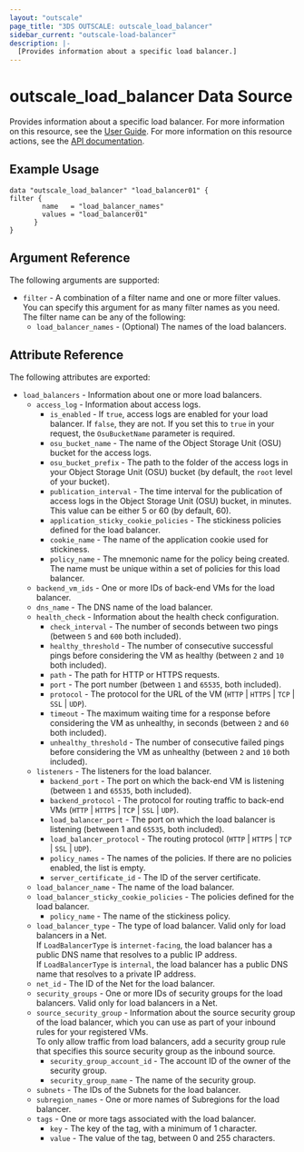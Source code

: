 ```yaml
---
layout: "outscale"
page_title: "3DS OUTSCALE: outscale_load_balancer"
sidebar_current: "outscale-load-balancer"
description: |-
  [Provides information about a specific load balancer.]
---
```


# outscale_load_balancer Data Source

Provides information about a specific load balancer.
For more information on this resource, see the [User Guide](https://wiki.outscale.net/display/EN/About+Load+Balancers).
For more information on this resource actions, see the [API documentation](https://docs.outscale.com/api#3ds-outscale-api-loadbalancer).

## Example Usage

```hcl
data "outscale_load_balancer" "load_balancer01" {
filter {
        name   = "load_balancer_names"
        values = "load_balancer01"
      }
}
```

## Argument Reference

The following arguments are supported:

* `filter` - A combination of a filter name and one or more filter values. You can specify this argument for as many filter names as you need. The filter name can be any of the following:
  * `load_balancer_names` - (Optional) The names of the load balancers.

## Attribute Reference

The following attributes are exported:

* `load_balancers` - Information about one or more load balancers.
  * `access_log` - Information about access logs.
     * `is_enabled` - If `true`, access logs are enabled for your load balancer. If `false`, they are not. If you set this to `true` in your request, the `OsuBucketName` parameter is required.
     * `osu_bucket_name` - The name of the Object Storage Unit (OSU) bucket for the access logs.
     * `osu_bucket_prefix` - The path to the folder of the access logs in your Object Storage Unit (OSU) bucket (by default, the `root` level of your bucket).
     * `publication_interval` - The time interval for the publication of access logs in the Object Storage Unit (OSU) bucket, in minutes. This value can be either 5 or 60 (by default, 60).
     * `application_sticky_cookie_policies` - The stickiness policies defined for the load balancer.
     * `cookie_name` - The name of the application cookie used for stickiness.
     * `policy_name` - The mnemonic name for the policy being created. The name must be unique within a set of policies for this load balancer.
  * `backend_vm_ids` - One or more IDs of back-end VMs for the load balancer.
  * `dns_name` - The DNS name of the load balancer.
  * `health_check` - Information about the health check configuration.
     * `check_interval` - The number of seconds between two pings (between `5` and `600` both included).
     * `healthy_threshold` - The number of consecutive successful pings before considering the VM as healthy (between `2` and `10` both included).
     * `path` - The path for HTTP or HTTPS requests.
     * `port` - The port number (between `1` and `65535`, both included).
     * `protocol` - The protocol for the URL of the VM (`HTTP` \| `HTTPS` \| `TCP` \| `SSL` \| `UDP`).
     * `timeout` - The maximum waiting time for a response before considering the VM as unhealthy, in seconds (between `2` and `60` both included).
     * `unhealthy_threshold` - The number of consecutive failed pings before considering the VM as unhealthy (between `2` and `10` both included).
  * `listeners` - The listeners for the load balancer.
     * `backend_port` - The port on which the back-end VM is listening (between `1` and `65535`, both included).
     * `backend_protocol` - The protocol for routing traffic to back-end VMs (`HTTP` \| `HTTPS` \| `TCP` \| `SSL` \| `UDP`).
     * `load_balancer_port` - The port on which the load balancer is listening (between 1 and `65535`, both included).
     * `load_balancer_protocol` - The routing protocol (`HTTP` \| `HTTPS` \| `TCP` \| `SSL` \| `UDP`).
     * `policy_names` - The names of the policies. If there are no policies enabled, the list is empty.
     * `server_certificate_id` - The ID of the server certificate.
  * `load_balancer_name` - The name of the load balancer.
  * `load_balancer_sticky_cookie_policies` - The policies defined for the load balancer.
     * `policy_name` - The name of the stickiness policy.
  * `load_balancer_type` - The type of load balancer. Valid only for load balancers in a Net.<br />
If `LoadBalancerType` is `internet-facing`, the load balancer has a public DNS name that resolves to a public IP address.<br />
If `LoadBalancerType` is `internal`, the load balancer has a public DNS name that resolves to a private IP address.
  * `net_id` - The ID of the Net for the load balancer.
  * `security_groups` - One or more IDs of security groups for the load balancers. Valid only for load balancers in a Net.
  * `source_security_group` - Information about the source security group of the load balancer, which you can use as part of your inbound rules for your registered VMs.<br />
To only allow traffic from load balancers, add a security group rule that specifies this source security group as the inbound source.
     * `security_group_account_id` - The account ID of the owner of the security group.
     * `security_group_name` - The name of the security group.
  * `subnets` - The IDs of the Subnets for the load balancer.
  * `subregion_names` - One or more names of Subregions for the load balancer.
  * `tags` - One or more tags associated with the load balancer.
     * `key` - The key of the tag, with a minimum of 1 character.
     * `value` - The value of the tag, between 0 and 255 characters.

